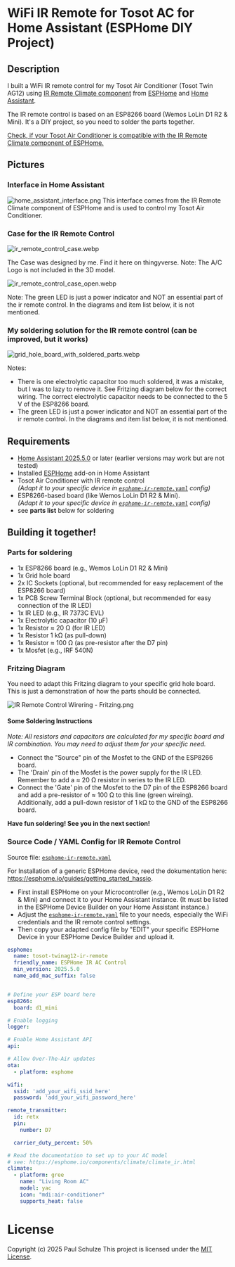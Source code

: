 # WiFi IR Remote for Tosot AC for Home Assistant (ESPHome DIY Project)

## Description

I built a WiFi IR remote control for my Tosot Air Conditioner (Tosot Twin AG12) using [IR Remote Climate component](https://esphome.io/components/climate/climate_ir.html) from [ESPHome](https://esphome.io/) 
and [Home Assistant](https://www.home-assistant.io/).

The IR remote control is based on an ESP8266 board (Wemos LoLin D1 R2 & Mini). It's a DIY project, so you need to solder the parts together.


[Check, if your Tosot Air Conditioner is compatible with the IR Remote Climate component of ESPHome.](https://esphome.io/components/climate/climate_ir.html)


## Pictures

### Interface in Home Assistant
![home_assistant_interface.png](img/home_assistant_interface.png)
This interface comes from the IR Remote Climate component of ESPHome and is used to control my Tosot Air Conditioner.

### Case for the IR Remote Control
![ir_remote_control_case.webp](img/ir_remote_control_case.webp)

The Case was designed by me. Find it here on thingyverse.
Note: The A/C Logo is not included in the 3D model.

![ir_remote_control_case_open.webp](img/ir_remote_control_case_open.webp)

Note: The green LED is just a power indicator and NOT an essential part of the ir remote control. In the diagrams and item list below, it is not mentioned.


### My soldering solution for the IR remote control (can be improved, but it works)
![grid_hole_board_with_soldered_parts.webp](img/grid_hole_board_with_soldered_parts.webp)

Notes:
- There is one electrolytic capacitor too much soldered, it was a mistake, but I was to lazy to remove it. See Fritzing diagram below for the correct wiring. The correct electrolytic capacitor needs to be connected to the 5 V of the ESP8266 board.
- The green LED is just a power indicator and NOT an essential part of the ir remote control. In the diagrams and item list below, it is not mentioned.


## Requirements
- [Home Assistant 2025.5.0](https://www.home-assistant.io/) or later (earlier versions may work but are not tested)
- Installed [ESPHome](https://esphome.io/) add-on in Home Assistant
- Tosot Air Conditioner with IR remote control <br> 
  *(Adapt it to your specific device in [`esphome-ir-remote.yaml`](source/esphome-ir-remote.yaml) config)*
- ESP8266-based board (like Wemos LoLin D1 R2 & Mini).<br>
  *(Adapt it to your specific device in [`esphome-ir-remote.yaml`](source/esphome-ir-remote.yaml) config)*
- see **parts list** below for soldering

## Building it together!


### Parts for soldering
- 1x ESP8266 board (e.g., Wemos LoLin D1 R2 & Mini)
- 1x Grid hole board
- 2x IC Sockets (optional, but recommended for easy replacement of the ESP8266 board)
- 1x PCB Screw Terminal Block (optional, but recommended for easy connection of the IR LED)
- 1x IR LED (e.g., IR 7373C EVL)
- 1x Electrolytic capacitor (10 µF)
- 1x Resistor ≈ 20 Ω (for IR LED)
- 1x Resistor 1 kΩ (as pull-down)
- 1x Resistor ≈ 100 Ω (as pre-resistor after the D7 pin)
- 1x Mosfet (e.g., IRF 540N)


### Fritzing Diagram
You need to adapt this Fritzing diagram to your specific grid hole board. This is just a demonstration of how the parts should be connected.

![IR Remote Control Wirering - Fritzing.png](img/IR%20Remote%20Control%20Wirering%20-%20Fritzing.png)

#### Some Soldering Instructions

*Note: All resistors and capacitors are calculated for my specific board and IR combination. You may need to adjust them for your specific need.*

- Connect the "Source" pin of the Mosfet to the GND of the ESP8266 board.
- The 'Drain' pin of the Mosfet is the power supply for the IR LED. Remember to add a ≈ 20 Ω resistor in series to the IR LED.
- Connect the 'Gate' pin of the Mosfet to the D7 pin of the ESP8266 board and add a pre-resistor of ≈ 100 Ω to this line (green wireing).
  Additionally, add a pull-down resistor of 1 kΩ to the GND of the ESP8266 board.


**Have fun soldering! See you in the next section!**

### Source Code / YAML Config for IR Remote Control

Source file: [`esphome-ir-remote.yaml`](source/esphome-ir-remote.yaml)

For Installation of a generic ESPHome device, reed the dokumentation here: https://esphome.io/guides/getting_started_hassio.

- First install ESPHome on your Microcontroller (e.g., Wemos LoLin D1 R2 & Mini) and connect it to your Home Assistant instance.
  (It must be listed in the ESPHome Device Builder on your Home Assistant instance.)
- Adjust the [`esphome-ir-remote.yaml`](source/esphome-ir-remote.yaml) file to your needs, especially the WiFi credentials and the IR remote control settings.
- Then copy your adapted config file by "EDIT" your specific ESPHome Device in your ESPHome Device Builder and upload it.
 

``` yaml
esphome:
  name: tosot-twinag12-ir-remote
  friendly_name: ESPHome IR AC Control
  min_version: 2025.5.0
  name_add_mac_suffix: false


# Define your ESP board here
esp8266:
  board: d1_mini

# Enable logging
logger:

# Enable Home Assistant API
api:

# Allow Over-The-Air updates
ota:
  - platform: esphome

wifi:
  ssid: 'add_your_wifi_ssid_here'
  password: 'add_your_wifi_password_here'

remote_transmitter:
  id: retx
  pin:
    number: D7

  carrier_duty_percent: 50%

# Read the documentation to set up to your AC model
# see: https://esphome.io/components/climate/climate_ir.html
climate:
  - platform: gree
    name: "Living Room AC"
    model: yac
    icon: "mdi:air-conditioner"
    supports_heat: false
```


# License
Copyright (c) 2025 Paul Schulze
This project is licensed under the [MIT License](LICENSE).

